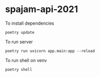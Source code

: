 # spajam-api-2021

To install dependencies
```
poetry update
```

To run server
```
poetry run uvicorn app.main:app --reload
```

To run shell on venv
```
poetry shell
```